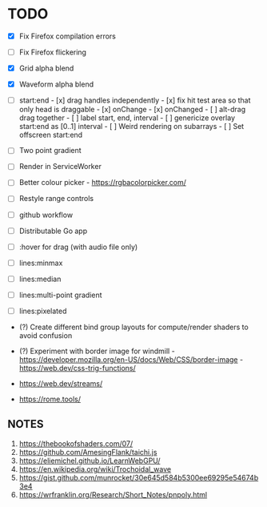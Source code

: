 # TODO

- [x] Fix Firefox compilation errors
- [ ] Fix Firefox flickering
- [x] Grid alpha blend
- [x] Waveform alpha blend
- [ ] start:end
      - [x] drag handles independently
      - [x] fix hit test area so that only head is draggable
      - [x] onChange
      - [x] onChanged
      - [ ] alt-drag drag together
      - [ ] label start, end, interval
      - [ ] genericize overlay start:end as [0..1] interval
      - [ ] Weird rendering on subarrays
      - [ ] Set offscreen start:end

- [ ] Two point gradient
- [ ] Render in ServiceWorker

- [ ]  Better colour picker
       - https://rgbacolorpicker.com/

- [ ] Restyle range controls       

- [ ] github workflow
- [ ] Distributable Go app
- [ ] :hover for drag (with audio file only)
- [ ] lines:minmax
- [ ] lines:median
- [ ] lines:multi-point gradient
- [ ] lines:pixelated
- (?) Create different bind group layouts for compute/render shaders to avoid confusion
- (?) Experiment with border image for windmill
      - https://developer.mozilla.org/en-US/docs/Web/CSS/border-image
      - https://web.dev/css-trig-functions/

- https://web.dev/streams/
- https://rome.tools/

## NOTES

1. https://thebookofshaders.com/07/
2. https://github.com/AmesingFlank/taichi.js
3. https://eliemichel.github.io/LearnWebGPU/
4. https://en.wikipedia.org/wiki/Trochoidal_wave
5. https://gist.github.com/munrocket/30e645d584b5300ee69295e54674b3e4
6. https://wrfranklin.org/Research/Short_Notes/pnpoly.html